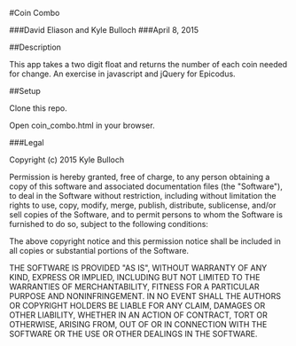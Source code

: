 #Coin Combo

###David Eliason and Kyle Bulloch
###April 8, 2015

##Description

This app takes a two digit float and returns the number of each coin needed for change.  An exercise in javascript and jQuery for Epicodus.

##Setup

Clone this repo.

Open coin_combo.html in your browser.

###Legal

Copyright (c) 2015 Kyle Bulloch

Permission is hereby granted, free of charge, to any person obtaining a copy of this software and associated documentation files (the "Software"), to deal in the Software without restriction, including without limitation the rights to use, copy, modify, merge, publish, distribute, sublicense, and/or sell copies of the Software, and to permit persons to whom the Software is furnished to do so, subject to the following conditions:

The above copyright notice and this permission notice shall be included in all copies or substantial portions of the Software.

THE SOFTWARE IS PROVIDED "AS IS", WITHOUT WARRANTY OF ANY KIND, EXPRESS OR IMPLIED, INCLUDING BUT NOT LIMITED TO THE WARRANTIES OF MERCHANTABILITY, FITNESS FOR A PARTICULAR PURPOSE AND NONINFRINGEMENT. IN NO EVENT SHALL THE AUTHORS OR COPYRIGHT HOLDERS BE LIABLE FOR ANY CLAIM, DAMAGES OR OTHER LIABILITY, WHETHER IN AN ACTION OF CONTRACT, TORT OR OTHERWISE, ARISING FROM, OUT OF OR IN CONNECTION WITH THE SOFTWARE OR THE USE OR OTHER DEALINGS IN THE SOFTWARE.
